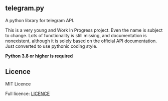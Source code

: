 ## telegram.py

A python library for telegram API.

This is a very young and Work In Progress project. Even the name is subject to change. 
Lots of functionality is still missing, and documentation is nonexistent, 
although it is solely based on the official API documentation. Just converted to use pythonic coding style. 

**Python 3.8 or higher is required**

## Licence

MIT Licence

Full licence: [LICENCE](LICENCE)
